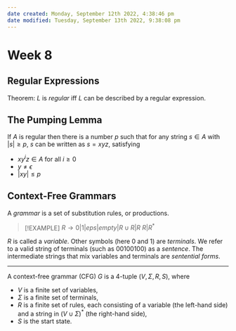 ```yaml
---
date created: Monday, September 12th 2022, 4:38:46 pm
date modified: Tuesday, September 13th 2022, 9:38:08 pm
---
```


# Week 8

## Regular Expressions

Theorem: $L$ is *regular* iff $L$ can be described by a regular expression.

## The Pumping Lemma

If $A$ is regular then there is a number $p$ such that for any string $s \in A$ with $|s| \ge p$, $s$ can be written as $s = xyz$, satisfying

- $xy^iz \in A$ for all $i \ge 0$
- $y \ne \epsilon$
- $|xy| \le p$

## Context-Free Grammars

A *grammar* is a set of substitution rules, or productions.

> [!EXAMPLE]
> $R \to 0 | 1 |eps | empty | R \cup R | R \ R | R^*$

$R$ is called a *variable*. Other symbols (here 0 and 1) are *terminals*. We refer to a valid string of terminals (such as 00100100) as a *sentence*. The intermediate strings that mix variables and terminals are *sentential forms*.

---

A context-free grammar (CFG) $G$ is a 4-tuple $(V, \Sigma, R, S)$, where

- $V$ is a finite set of variables,
- $\Sigma$ is a finite set of terminals,
- $R$ is a finite set of rules, each consisting of a variable (the left-hand side) and a string in $(V \cup \Sigma)^*$ (the right-hand side),
- $S$ is the start state.
